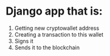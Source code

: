 # Django app that is:
<ol>
  <li>Getting new cryptowallet address</li>
  <li>Creating a transaction to this wallet</li>
  <li>Signs it</li>
  <li>Sends it to the blockchain</li>
</ol>
